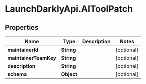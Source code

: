 # LaunchDarklyApi.AIToolPatch

## Properties

Name | Type | Description | Notes
------------ | ------------- | ------------- | -------------
**maintainerId** | **String** |  | [optional] 
**maintainerTeamKey** | **String** |  | [optional] 
**description** | **String** |  | [optional] 
**schema** | **Object** |  | [optional] 


